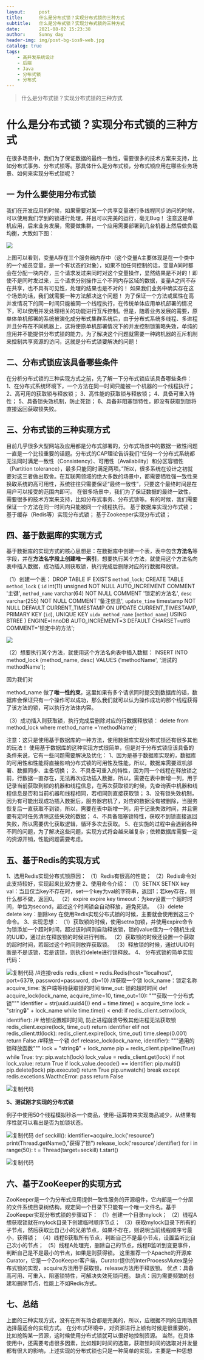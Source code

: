 ```yaml
---
layout:     post
title:      什么是分布式锁？实现分布式锁的三种方式
subtitle:   什么是分布式锁？实现分布式锁的三种方式
date:       2021-08-02 15:23:38
author:     Sunny day
header-img: img/post-bg-ios9-web.jpg
catalog: true
tags:
    - 高并发系统设计
    - 后端
    - Java
    - 分布式锁
    - 分布式
---
```


>什么是分布式锁？实现分布式锁的三种方式

# 什么是分布式锁？实现分布式锁的三种方式


在很多场景中，我们为了保证数据的最终一致性，需要很多的技术方案来支持，比如分布式事务、分布式锁等。那具体什么是分布式锁，分布式锁应用在哪些业务场景、如何来实现分布式锁呢？

## 一 为什么要使用分布式锁

我们在开发应用的时候，如果需要对某一个共享变量进行多线程同步访问的时候，可以使用我们学到的锁进行处理，并且可以完美的运行，毫无Bug！
注意这是单机应用，后来业务发展，需要做集群，一个应用需要部署到几台机器上然后做负载均衡，大致如下图：

[![](https://img-blog.csdnimg.cn/img_convert/1b3bf7ac42d6ffcbd82c939a4757566d.png)](https://img2018.cnblogs.com/blog/1350514/201906/1350514-20190625021257274-823428432.png)

上图可以看到，变量A存在三个服务器内存中（这个变量A主要体现是在一个类中的一个成员变量，是一个有状态的对象），如果不加任何控制的话，变量A同时都会在分配一块内存，三个请求发过来同时对这个变量操作，显然结果是不对的！即使不是同时发过来，三个请求分别操作三个不同内存区域的数据，变量A之间不存在共享，也不具有可见性，处理的结果也是不对的！
如果我们业务中确实存在这个场景的话，我们就需要一种方法解决这个问题！
为了保证一个方法或属性在高并发情况下的同一时间只能被同一个线程执行，在传统单体应用单机部署的情况下，可以使用并发处理相关的功能进行互斥控制。但是，随着业务发展的需要，原单体单机部署的系统被演化成分布式集群系统后，由于分布式系统多线程、多进程并且分布在不同机器上，这将使原单机部署情况下的并发控制锁策略失效，单纯的应用并不能提供分布式锁的能力。为了解决这个问题就需要一种跨机器的互斥机制来控制共享资源的访问，这就是分布式锁要解决的问题！

## 二、分布式锁应该具备哪些条件

在分析分布式锁的三种实现方式之前，先了解一下分布式锁应该具备哪些条件：
1、在分布式系统环境下，一个方法在同一时间只能被一个机器的一个线程执行；
2、高可用的获取锁与释放锁；
3、高性能的获取锁与释放锁；
4、具备可重入特性；
5、具备锁失效机制，防止死锁；
6、具备非阻塞锁特性，即没有获取到锁将直接返回获取锁失败。

## 三、分布式锁的三种实现方式

目前几乎很多大型网站及应用都是分布式部署的，分布式场景中的数据一致性问题一直是一个比较重要的话题。分布式的CAP理论告诉我们“任何一个分布式系统都无法同时满足一致性（Consistency）、可用性（Availability）和分区容错性（Partition tolerance），最多只能同时满足两项。”所以，很多系统在设计之初就要对这三者做出取舍。在互联网领域的绝大多数的场景中，都需要牺牲强一致性来换取系统的高可用性，系统往往只需要保证“最终一致性”，只要这个最终时间是在用户可以接受的范围内即可。
在很多场景中，我们为了保证数据的最终一致性，需要很多的技术方案来支持，比如分布式事务、分布式锁等。有的时候，我们需要保证一个方法在同一时间内只能被同一个线程执行。
基于数据库实现分布式锁； 基于缓存（Redis等）实现分布式锁； 基于Zookeeper实现分布式锁；

## 四、基于数据库的实现方式

基于数据库的实现方式的核心思想是：在数据库中创建一个表，表中包含**方法名**等字段，并在**方法名字段上创建唯一索引**，想要执行某个方法，就使用这个方法名向表中插入数据，成功插入则获取锁，执行完成后删除对应的行数据释放锁。

（1）创建一个表：
DROP TABLE IF EXISTS `method_lock`; CREATE TABLE `method_lock` ( `id` int(11) unsigned NOT NULL AUTO_INCREMENT COMMENT '主键', `method_name` varchar(64) NOT NULL COMMENT '锁定的方法名', `desc` varchar(255) NOT NULL COMMENT '备注信息', `update_time` timestamp NOT NULL DEFAULT CURRENT_TIMESTAMP ON UPDATE CURRENT_TIMESTAMP, PRIMARY KEY (`id`), UNIQUE KEY `uidx_method_name` (`method_name`) USING BTREE ) ENGINE=InnoDB AUTO_INCREMENT=3 DEFAULT CHARSET=utf8 COMMENT='锁定中的方法';

[![](https://img-blog.csdnimg.cn/img_convert/d95f25d871b94728e5ed1d203c1a8ea8.png)](https://img2018.cnblogs.com/blog/1350514/201906/1350514-20190625021849873-1425693083.png)

（2）想要执行某个方法，就使用这个方法名向表中插入数据：
INSERT INTO method_lock (method_name, desc) VALUES ('methodName', '测试的methodName');

因为我们对

method_name
做了**唯一性约束**，这里如果有多个请求同时提交到数据库的话，数据库会保证只有一个操作可以成功，那么我们就可以认为操作成功的那个线程获得了该方法的锁，可以执行方法体内容。

（3）成功插入则获取锁，执行完成后删除对应的行数据释放锁：
delete from method_lock where method_name ='methodName';

注意：这只是使用基于数据库的一种方法，使用数据库实现分布式锁还有很多其他的玩法！
使用基于数据库的这种实现方式很简单，但是对于分布式锁应该具备的条件来说，它有一些问题需要解决及优化：
1、因为是基于数据库实现的，数据库的可用性和性能将直接影响分布式锁的可用性及性能，所以，数据库需要双机部署、数据同步、主备切换；
2、不具备可重入的特性，因为同一个线程在释放锁之前，行数据一直存在，无法再次成功插入数据，所以，需要在表中新增一列，用于记录当前获取到锁的机器和线程信息，在再次获取锁的时候，先查询表中机器和线程信息是否和当前机器和线程相同，若相同则直接获取锁；
3、没有锁失效机制，因为有可能出现成功插入数据后，服务器宕机了，对应的数据没有被删除，当服务恢复后一直获取不到锁，所以，需要在表中新增一列，用于记录失效时间，并且需要有定时任务清除这些失效的数据；
4、不具备阻塞锁特性，获取不到锁直接返回失败，所以需要优化获取逻辑，循环多次去获取。
5、在实施的过程中会遇到各种不同的问题，为了解决这些问题，实现方式将会越来越复杂；依赖数据库需要一定的资源开销，性能问题需要考虑。

## 五、基于Redis的实现方式

1、选用Redis实现分布式锁原因：
（1）Redis有很高的性能；
（2）Redis命令对此支持较好，实现起来比较方便
2、使用命令介绍：
（1）SETNX
SETNX key val：当且仅当key不存在时，set一个key为val的字符串，返回1；若key存在，则什么都不做，返回0。
（2）expire
expire key timeout：为key设置一个超时时间，单位为second，超过这个时间锁会自动释放，避免死锁。
（3）delete
delete key：删除key
在使用Redis实现分布式锁的时候，主要就会使用到这三个命令。
3、实现思想：
（1）获取锁的时候，使用setnx加锁，并使用expire命令为锁添加一个超时时间，超过该时间则自动释放锁，锁的value值为一个随机生成的UUID，通过此在释放锁的时候进行判断。
（2）获取锁的时候还设置一个获取的超时时间，若超过这个时间则放弃获取锁。
（3）释放锁的时候，通过UUID判断是不是该锁，若是该锁，则执行delete进行锁释放。
4、 分布式锁的简单实现代码：

![复制代码](https://img-blog.csdnimg.cn/img_convert/48304ba5e6f9fe08f3fa1abda7d326ab.png)
/#连接redis redis_client = redis.Redis(host="localhost", port=6379, password=password, db=10) /#获取一个锁 lock_name：锁定名称 acquire_time: 客户端等待获取锁的时间 time_out: 锁的超时时间 def acquire_lock(lock_name, acquire_time=10, time_out=10): """获取一个分布式锁""" identifier = str(uuid.uuid4()) end = time.time() + acquire_time lock = "string:lock:" + lock_name while time.time() < end: if redis_client.setnx(lock, identifier): /# 给锁设置超时时间, 防止进程崩溃导致其他进程无法获取锁 redis_client.expire(lock, time_out) return identifier elif not redis_client.ttl(lock): redis_client.expire(lock, time_out) time.sleep(0.001) return False /#释放一个锁 def release_lock(lock_name, identifier): """通用的锁释放函数""" lock = "string:lock:" + lock_name pip = redis_client.pipeline(True) while True: try: pip.watch(lock) lock_value = redis_client.get(lock) if not lock_value: return True if lock_value.decode() == identifier: pip.multi() pip.delete(lock) pip.execute() return True pip.unwatch() break except redis.excetions.WacthcError: pass return False

![复制代码](https://img-blog.csdnimg.cn/img_convert/48304ba5e6f9fe08f3fa1abda7d326ab.png)

**5、测试刚才实现的分布式锁**

例子中使用50个线程模拟秒杀一个商品，使用–运算符来实现商品减少，从结果有序性就可以看出是否为加锁状态。

![复制代码](https://img-blog.csdnimg.cn/img_convert/48304ba5e6f9fe08f3fa1abda7d326ab.png)
def seckill(): identifier=acquire_lock('resource') print(Thread.getName(),"获得了锁") release_lock('resource',identifier) for i in range(50): t = Thread(target=seckill) t.start()

![复制代码](https://img-blog.csdnimg.cn/img_convert/48304ba5e6f9fe08f3fa1abda7d326ab.png)

## 六、基于ZooKeeper的实现方式

ZooKeeper是一个为分布式应用提供一致性服务的开源组件，它内部是一个分层的文件系统目录树结构，规定同一个目录下只能有一个唯一文件名。基于ZooKeeper实现分布式锁的步骤如下：
（1）创建一个目录mylock；
（2）线程A想获取锁就在mylock目录下创建临时顺序节点；
（3）获取mylock目录下所有的子节点，然后获取比自己小的兄弟节点，如果不存在，则说明当前线程顺序号最小，获得锁；
（4）线程B获取所有节点，判断自己不是最小节点，设置监听比自己次小的节点；
（5）线程A处理完，删除自己的节点，线程B监听到变更事件，判断自己是不是最小的节点，如果是则获得锁。
这里推荐一个Apache的开源库Curator，它是一个ZooKeeper客户端，Curator提供的InterProcessMutex是分布式锁的实现，acquire方法用于获取锁，release方法用于释放锁。
优点：具备高可用、可重入、阻塞锁特性，可解决失效死锁问题。
缺点：因为需要频繁的创建和删除节点，性能上不如Redis方式。

## 七、总结

上面的三种实现方式，没有在所有场合都是完美的，所以，应根据不同的应用场景选择最适合的实现方式。
在分布式环境中，对资源进行上锁有时候是很重要的，比如抢购某一资源，这时候使用分布式锁就可以很好地控制资源。
当然，在具体使用中，还需要考虑很多因素，比如超时时间的选取，获取锁时间的选取对并发量都有很大的影响，上述实现的分布式锁也只是一种简单的实现，主要是一种思想

